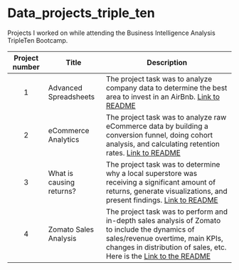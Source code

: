 # Data_projects_triple_ten

Projects I worked on while attending the Business Intelligence Analysis TripleTen Bootcamp.


| Project number | Title | Description |
| :-----------: | ----------- |----------- |
| 1 | Advanced Spreadsheets| The project task was to analyze company data to determine the best area to invest in an AirBnb. <a href="https://github.com/Eric-Bradley/Data_projects_triple_ten/blob/main/advanced_spreadsheets.README.md">Link to README</a> |
| 2 | eCommerce Analytics| The project task was to analyze raw eCommerce data by building a conversion funnel, doing cohort analysis, and calculating retention rates. <a href="https://github.com/Eric-Bradley/Data_projects_triple_ten/blob/main/eCommerce_analytics.README.md">Link to README</a> |
| 3 | What is causing returns? | The project task was to determine why a local superstore was receiving a significant amount of returns, generate visualizations, and present findings. <a href="https://github.com/Eric-Bradley/Data_projects_triple_ten/blob/main/what_is_causing_returns.README.md"> Link to README </a> |
| 4 | Zomato Sales Analysis | The project task was to perform and in-depth sales analysis of Zomato to include the dynamics of sales/revenue overtime, main KPIs, changes in distribution of sales, etc. Here is the <a href="https://github.com/Eric-Bradley/Data_projects_triple_ten/blob/main/zomato_sales_analysis.README.md">Link to the README</a> |

